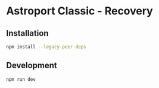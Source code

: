 # Astroport Classic - Recovery

## Installation

```bash
npm install --legacy-peer-deps
```

## Development

```bash
npm run dev
```
